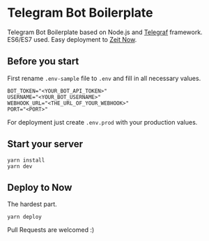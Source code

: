 Telegram Bot Boilerplate
======================

Telegram Bot Boilerplate based on Node.js and [Telegraf](https://github.com/telegraf/telegraf) framework. ES6/ES7 used. Easy deployment to [Zeit Now](https://zeit.co/now).

## Before you start
First rename `.env-sample` file to `.env` and fill in all necessary values.
```
BOT_TOKEN="<YOUR_BOT_API_TOKEN>"
USERNAME="<YOUR_BOT_USERNAME>"
WEBHOOK_URL="<THE_URL_OF_YOUR_WEBHOOK>"
PORT="<PORT>"
```

For deployment just create `.env.prod` with your production values. 

## Start your server
```
yarn install
yarn dev
```

## Deploy to Now
The hardest part.
```
yarn deploy
```

Pull Requests are welcomed :)
